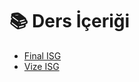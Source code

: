 # 📚 Ders İçeriği

<!--Index-->

- [Final ISG](./Final%20ISG.pdf)
- [Vize ISG](./Vize%20ISG.pdf)

<!--Index-->
